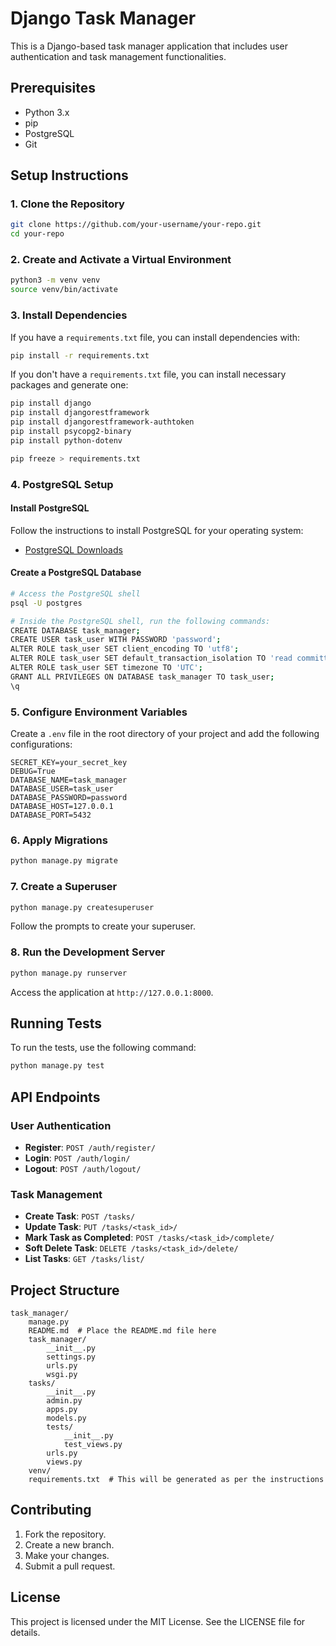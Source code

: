 
# Django Task Manager

This is a Django-based task manager application that includes user authentication and task management functionalities.

## Prerequisites

- Python 3.x
- pip
- PostgreSQL
- Git

## Setup Instructions

### 1. Clone the Repository

```bash
git clone https://github.com/your-username/your-repo.git
cd your-repo
```

### 2. Create and Activate a Virtual Environment

```bash
python3 -m venv venv
source venv/bin/activate
```

### 3. Install Dependencies

If you have a `requirements.txt` file, you can install dependencies with:

```bash
pip install -r requirements.txt
```

If you don't have a `requirements.txt` file, you can install necessary packages and generate one:

```bash
pip install django
pip install djangorestframework
pip install djangorestframework-authtoken
pip install psycopg2-binary
pip install python-dotenv

pip freeze > requirements.txt
```

### 4. PostgreSQL Setup

#### Install PostgreSQL

Follow the instructions to install PostgreSQL for your operating system:

- [PostgreSQL Downloads](https://www.postgresql.org/download/)

#### Create a PostgreSQL Database

```bash
# Access the PostgreSQL shell
psql -U postgres

# Inside the PostgreSQL shell, run the following commands:
CREATE DATABASE task_manager;
CREATE USER task_user WITH PASSWORD 'password';
ALTER ROLE task_user SET client_encoding TO 'utf8';
ALTER ROLE task_user SET default_transaction_isolation TO 'read committed';
ALTER ROLE task_user SET timezone TO 'UTC';
GRANT ALL PRIVILEGES ON DATABASE task_manager TO task_user;
\q
```

### 5. Configure Environment Variables

Create a `.env` file in the root directory of your project and add the following configurations:

```env
SECRET_KEY=your_secret_key
DEBUG=True
DATABASE_NAME=task_manager
DATABASE_USER=task_user
DATABASE_PASSWORD=password
DATABASE_HOST=127.0.0.1
DATABASE_PORT=5432
```

### 6. Apply Migrations

```bash
python manage.py migrate
```

### 7. Create a Superuser

```bash
python manage.py createsuperuser
```

Follow the prompts to create your superuser.

### 8. Run the Development Server

```bash
python manage.py runserver
```

Access the application at `http://127.0.0.1:8000`.

## Running Tests

To run the tests, use the following command:

```bash
python manage.py test
```

## API Endpoints

### User Authentication

- **Register**: `POST /auth/register/`
- **Login**: `POST /auth/login/`
- **Logout**: `POST /auth/logout/`

### Task Management

- **Create Task**: `POST /tasks/`
- **Update Task**: `PUT /tasks/<task_id>/`
- **Mark Task as Completed**: `POST /tasks/<task_id>/complete/`
- **Soft Delete Task**: `DELETE /tasks/<task_id>/delete/`
- **List Tasks**: `GET /tasks/list/`

## Project Structure

```
task_manager/
    manage.py
    README.md  # Place the README.md file here
    task_manager/
        __init__.py
        settings.py
        urls.py
        wsgi.py
    tasks/
        __init__.py
        admin.py
        apps.py
        models.py
        tests/
            __init__.py
            test_views.py
        urls.py
        views.py
    venv/
    requirements.txt  # This will be generated as per the instructions
```

## Contributing

1. Fork the repository.
2. Create a new branch.
3. Make your changes.
4. Submit a pull request.

## License

This project is licensed under the MIT License. See the LICENSE file for details.
